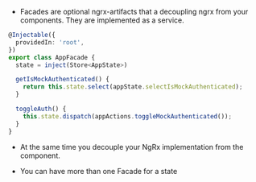 - Facades are optional ngrx-artifacts that a decoupling ngrx from your components. They are implemented as a service. 

```typescript
@Injectable({
  providedIn: 'root',
})
export class AppFacade {
  state = inject(Store<AppState>)

  getIsMockAuthenticated() {
    return this.state.select(appState.selectIsMockAuthenticated);
  }

  toggleAuth() {
    this.state.dispatch(appActions.toggleMockAuthenticated());
  }
}
```
- At the same time you decouple your NgRx implementation from the component.

- You can have more than one Facade for a state
